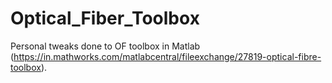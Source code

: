 # Optical_Fiber_Toolbox
Personal tweaks done to OF toolbox in Matlab (https://in.mathworks.com/matlabcentral/fileexchange/27819-optical-fibre-toolbox). 
